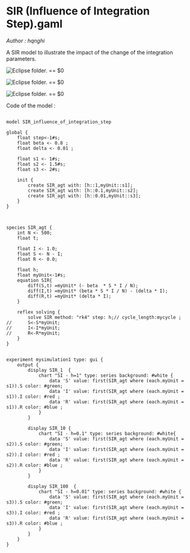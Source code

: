 [//]: # (keyword|operator_diff)
[//]: # (keyword|statement_equation)
[//]: # (keyword|statement_\=)
[//]: # (keyword|statement_solve)
[//]: # (keyword|constant_#sec)
[//]: # (keyword|concept_equation)
[//]: # (keyword|concept_math)
# SIR (Influence of Integration Step).gaml


_Author : hqnghi_

A SIR model to illustrate the impact of the change of the integration parameters.


<p><img src="gm_wiki/resources/images/modelLibraryScreenshots/Additionnal Plugins/Ordinary Differential Equations/Ordinary Differential Equations SIR (Influence of Integration Step)/SIR_1-10.png" alt="Eclipse folder." title class="img-responsive"> == $0</p><p><img src="gm_wiki/resources/images/modelLibraryScreenshots/Additionnal Plugins/Ordinary Differential Equations/Ordinary Differential Equations SIR (Influence of Integration Step)/SIR_10-10.png" alt="Eclipse folder." title class="img-responsive"> == $0</p><p><img src="gm_wiki/resources/images/modelLibraryScreenshots/Additionnal Plugins/Ordinary Differential Equations/Ordinary Differential Equations SIR (Influence of Integration Step)/SIR_100-10.png" alt="Eclipse folder." title class="img-responsive"> == $0</p>Code of the model : 

```

model SIR_influence_of_integration_step

global { 
	float step<-1#s;
	float beta <- 0.8 ; 	
	float delta <- 0.01 ; 
	
	float s1 <- 1#s;
	float s2 <- 1.5#s;
	float s3 <- 2#s;
	
	init {
		create SIR_agt with: [h::1,myUnit::s1];
		create SIR_agt with: [h::0.1,myUnit::s2];
		create SIR_agt with: [h::0.01,myUnit::s3];	
  	}  
}



species SIR_agt {
	int N <- 500;
    float t;    

	float I <- 1.0; 
	float S <- N - I; 
	float R <- 0.0; 
		
   	float h;   		
	float myUnit<-1#s;
	equation SIR{ 
		diff(S,t) =myUnit* (- beta  * S * I / N);
		diff(I,t) =myUnit* (beta * S * I / N) - (delta * I);
		diff(R,t) =myUnit* (delta * I);
	} 

	reflex solving {
		solve SIR method: "rk4" step: h;// cycle_length:mycycle ;
//		S<-S*myUnit;
//		I<-I*myUnit;
//		R<-R*myUnit;
	}      
}


experiment mysimulation1 type: gui { 
 	output { 
		display SIR_1  {
			chart "SI - h=1" type: series background: #white {
				data 'S' value: first(SIR_agt where (each.myUnit = s1)).S color: #green;				
				data 'I' value: first(SIR_agt where (each.myUnit = s1)).I color: #red ;
				data 'R' value: first(SIR_agt where (each.myUnit = s1)).R color: #blue ;				
			}
		}
		
		display SIR_10 {
			chart "SI - h=0.1" type: series background: #white{
				data 'S' value: first(SIR_agt where (each.myUnit = s2)).S color: #green;				
				data 'I' value: first(SIR_agt where (each.myUnit = s2)).I color: #red ;
				data 'R' value: first(SIR_agt where (each.myUnit = s2)).R color: #blue ;				
			}
		}
		
		display SIR_100  {
			chart "SI - h=0.01" type: series background: #white {
				data 'S' value: first(SIR_agt where (each.myUnit = s3)).S color: #green;				
				data 'I' value: first(SIR_agt where (each.myUnit = s3)).I color: #red ;
				data 'R' value: first(SIR_agt where (each.myUnit = s3)).R color: #blue ;				
			}
		}	
	}
}
```
